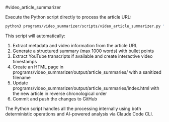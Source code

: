 #video_article_summarizer

Execute the Python script directly to process the article URL:

```bash
python3 programs/video_summarizer/scripts/video_article_summarizer.py "$ARGUMENTS"
```

This script will automatically:
1. Extract metadata and video information from the article URL
2. Generate a structured summary (max 1000 words) with bullet points
3. Extract YouTube transcripts if available and create interactive video timestamps
4. Create an HTML page in programs/video_summarizer/output/article_summaries/ with a sanitized filename
5. Update programs/video_summarizer/output/article_summaries/index.html with the new article in reverse chronological order
6. Commit and push the changes to GitHub

The Python script handles all the processing internally using both deterministic operations and AI-powered analysis via Claude Code CLI. 
